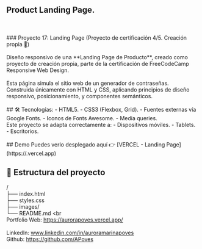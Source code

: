 ## Product Landing Page.
<br>
<br>
### Proyecto 17: Landing Page (Proyecto de certificación 4/5. Creación propia 🎯)
<br>
<br>
Diseño responsivo de una **Landing Page de Producto**, creado como proyecto de creación propia, parte de la certificación de FreeCodeCamp Responsive Web Design.
<br>
<br>
Esta página simula el sitio web de un generador de contraseñas.
<br>
Construida únicamente con HTML y CSS, aplicando principios de diseño responsivo, posicionamiento, y componentes semánticos.
<br>
<br>
## 🛠️ Tecnologías:
- HTML5.
- CSS3 (Flexbox, Grid).
- Fuentes externas vía Google Fonts.
- Iconos de Fonts Awesome.
- Media queries.
<br>
Este proyecto se adapta correctamente a:
- Dispositivos móviles.
- Tablets.
- Escritorios.
<br>
<br>
## Demo
Puedes verlo desplegado aquí 👉 [VERCEL - Landing Page](https://<TU-URL>.vercel.app)  
<br>

## 📁 Estructura del proyecto
/
<br>
├── index.html
<br>
├── styles.css
<br>
├── images/
<br>
└── README.md
<br
<br>
Portfolio Web: https://aurorapoves.vercel.app/
<br>
<br>
LinkedIn: www.linkedin.com/in/auroramarinapoves
<br>
Github: https://github.com/APoves
